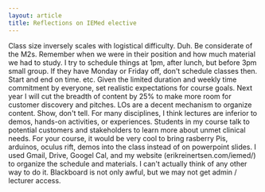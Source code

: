 ```yaml
---
layout: article
title: Reflections on IEMed elective
---
```


Class size inversely scales with logistical difficulty. Duh.
Be considerate of the M2s. Remember when we were in their position and how much material we had to study. I try to schedule things at 1pm, after lunch, but before 3pm small group. If they have Monday or Friday off, don't schedule classes then. Start and end on time. etc.
Given the limited duration and weekly time commitment by everyone, set realistic expectations for course goals. Next year I will cut the breadth of content by 25% to make more room for customer discovery and pitches.
LOs are a decent mechanism to organize content.
Show, don't tell. For many disciplines, I think lectures are inferior to demos, hands-on activities, or experiences. Students in my course talk to potential customers and stakeholders to learn more about unmet clinical needs. For your course, it would be very cool to bring rasberry Pis, arduinos, oculus rift, demos into the class instead of on powerpoint slides.
I used Gmail, Drive, Googel Cal, and my website (erikreinertsen.com/iemed/) to organize the schedule and materials. I can't actually think of any other way to do it. Blackboard is not only awful, but we may not get admin / lecturer access.
